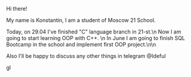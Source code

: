 Hi there!

My name is Konstantin, I am a student of Moscow 21 School. 

Today, on 29.04 I've finished "C" language branch in 21-st.\n
Now I am going to start learning OOP with C++. \n
In June I am going to finish SQL Bootcamp in the school and implement first OOP project.\n\n

Also I'll be happy to discuss any other things in telegram
@Ideful

gl


<!---
Ideful/Ideful is a ✨ special ✨ repository because its `README.md` (this file) appears on your GitHub profile.
You can click the Preview link to take a look at your changes.
--->
